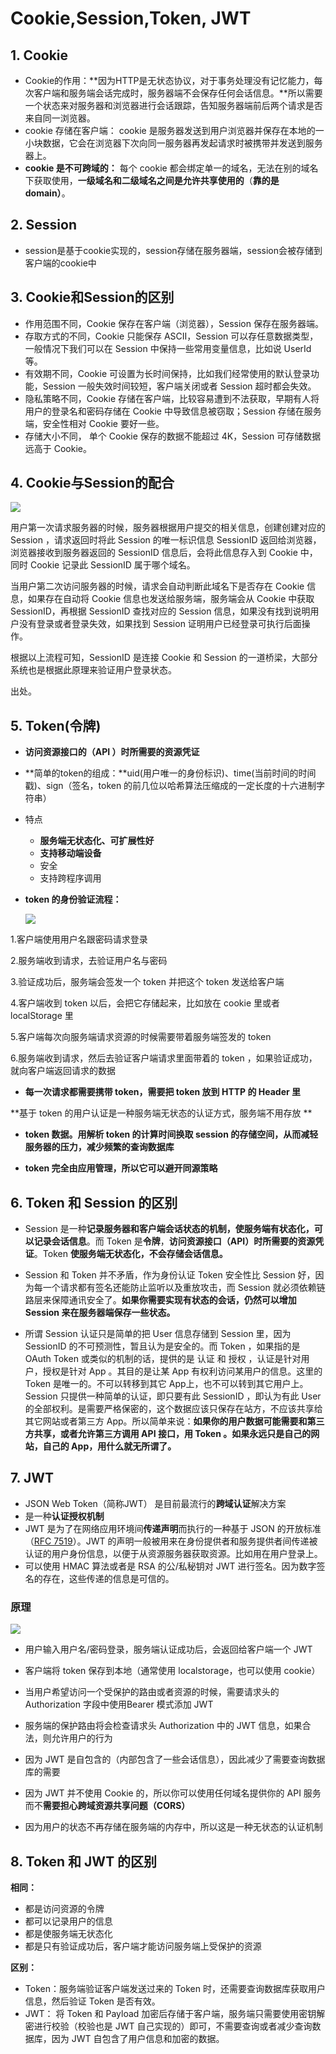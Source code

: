 # Cookie,Session,Token, JWT

## 1. Cookie

- Cookie的作用：**因为HTTP是无状态协议，对于事务处理没有记忆能力，每次客户端和服务端会话完成时，服务器端不会保存任何会话信息。**所以需要一个状态来对服务器和浏览器进行会话跟踪，告知服务器端前后两个请求是否来自同一浏览器。
- cookie 存储在客户端： cookie 是服务器发送到用户浏览器并保存在本地的一小块数据，它会在浏览器下次向同一服务器再发起请求时被携带并发送到服务器上。
- **cookie 是不可跨域的：** 每个 cookie 都会绑定单一的域名，无法在别的域名下获取使用，**一级域名和二级域名之间是允许共享使用的**（**靠的是 domain）**。

## 2. Session

- session是基于cookie实现的，session存储在服务器端，session会被存储到客户端的cookie中

## 3. Cookie和Session的区别

- 作用范围不同，Cookie 保存在客户端（浏览器），Session 保存在服务器端。
- 存取方式的不同，Cookie 只能保存 ASCII，Session 可以存任意数据类型，一般情况下我们可以在 Session 中保持一些常用变量信息，比如说 UserId 等。
- 有效期不同，Cookie 可设置为长时间保持，比如我们经常使用的默认登录功能，Session 一般失效时间较短，客户端关闭或者 Session 超时都会失效。
- 隐私策略不同，Cookie 存储在客户端，比较容易遭到不法获取，早期有人将用户的登录名和密码存储在 Cookie 中导致信息被窃取；Session 存储在服务端，安全性相对 Cookie 要好一些。
- 存储大小不同， 单个 Cookie 保存的数据不能超过 4K，Session 可存储数据远高于 Cookie。

## 4. Cookie与Session的配合

![](https://user-gold-cdn.xitu.io/2019/5/13/16aafb5d90f398e2?imageView2/0/w/1280/h/960/format/webp/ignore-error/1)

用户第一次请求服务器的时候，服务器根据用户提交的相关信息，创建创建对应的 Session ，请求返回时将此 Session 的唯一标识信息 SessionID 返回给浏览器，浏览器接收到服务器返回的 SessionID 信息后，会将此信息存入到 Cookie 中，同时 Cookie 记录此 SessionID 属于哪个域名。

当用户第二次访问服务器的时候，请求会自动判断此域名下是否存在 Cookie 信息，如果存在自动将 Cookie 信息也发送给服务端，服务端会从 Cookie 中获取 SessionID，再根据 SessionID 查找对应的 Session 信息，如果没有找到说明用户没有登录或者登录失效，如果找到 Session 证明用户已经登录可执行后面操作。

根据以上流程可知，SessionID 是连接 Cookie 和 Session 的一道桥梁，大部分系统也是根据此原理来验证用户登录状态。

出处。

## 5. Token(令牌)

- **访问资源接口的（API ）时所需要的资源凭证**

- **简单的token的组成：**uid(用户唯一的身份标识)、time(当前时间的时间戳)、sign（签名，token 的前几位以哈希算法压缩成的一定长度的十六进制字符串）

- 特点

  - **服务端无状态化、可扩展性好**
  - **支持移动端设备**
  - 安全
  - 支持跨程序调用

- **token 的身份验证流程：**

  ![](https://user-gold-cdn.xitu.io/2019/12/29/16f523a04d9c745f?imageView2/0/w/1280/h/960/format/webp/ignore-error/1)

1.客户端使用用户名跟密码请求登录

2.服务端收到请求，去验证用户名与密码

3.验证成功后，服务端会签发一个 token 并把这个 token 发送给客户端

4.客户端收到 token 以后，会把它存储起来，比如放在 cookie 里或者 localStorage 里

5.客户端每次向服务端请求资源的时候需要带着服务端签发的 token

6.服务端收到请求，然后去验证客户端请求里面带着的 token ，如果验证成功，就向客户端返回请求的数据

- **每一次请求都需要携带 token，需要把 token 放到 HTTP 的 Header 里**

**基于 token 的用户认证是一种服务端无状态的认证方式，服务端不用存放 **

- **token 数据。用解析 token 的计算时间换取 session 的存储空间，从而减轻服务器的压力，减少频繁的查询数据库**

- **token 完全由应用管理，所以它可以避开同源策略**

## 6. Token 和 Session 的区别

- Session 是一种**记录服务器和客户端会话状态的机制，使服务端有状态化，可以记录会话信息**。而 Token 是**令牌**，**访问资源接口（API）时所需要的资源凭证**。Token **使服务端无状态化，不会存储会话信息。**

- Session 和 Token 并不矛盾，作为身份认证 Token 安全性比 Session 好，因为每一个请求都有签名还能防止监听以及重放攻击，而 Session 就必须依赖链路层来保障通讯安全了。**如果你需要实现有状态的会话，仍然可以增加 Session 来在服务器端保存一些状态。**

- 所谓 Session 认证只是简单的把 User 信息存储到 Session 里，因为 SessionID 的不可预测性，暂且认为是安全的。而 Token ，如果指的是 OAuth Token 或类似的机制的话，提供的是 认证 和 授权 ，认证是针对用户，授权是针对 App 。其目的是让某 App 有权利访问某用户的信息。这里的 Token 是唯一的。不可以转移到其它 App上，也不可以转到其它用户上。Session 只提供一种简单的认证，即只要有此 SessionID ，即认为有此 User 的全部权利。是需要严格保密的，这个数据应该只保存在站方，不应该共享给其它网站或者第三方 App。所以简单来说：**如果你的用户数据可能需要和第三方共享，或者允许第三方调用 API 接口，用 Token 。如果永远只是自己的网站，自己的 App，用什么就无所谓了。**


## 7. JWT

- JSON  Web Token（简称JWT） 是目前最流行的**跨域认证**解决方案
- 是一种**认证授权机制**
- JWT 是为了在网络应用环境间**传递声明**而执行的一种基于 JSON 的开放标准（[RFC 7519](https://tools.ietf.org/html/rfc7519)）。JWT 的声明一般被用来在身份提供者和服务提供者间传递被认证的用户身份信息，以便于从资源服务器获取资源。比如用在用户登录上。
- 可以使用 HMAC 算法或者是 RSA 的公/私秘钥对 JWT 进行签名。因为数字签名的存在，这些传递的信息是可信的。



### 原理

![](https://user-gold-cdn.xitu.io/2019/12/29/16f523a04e881087?imageView2/0/w/1280/h/960/format/webp/ignore-error/1)

- 用户输入用户名/密码登录，服务端认证成功后，会返回给客户端一个 JWT

- 客户端将 token 保存到本地（通常使用 localstorage，也可以使用 cookie）
- 当用户希望访问一个受保护的路由或者资源的时候，需要请求头的 Authorization 字段中使用Bearer 模式添加 JWT

- 服务端的保护路由将会检查请求头 Authorization 中的 JWT 信息，如果合法，则允许用户的行为

- 因为 JWT 是自包含的（内部包含了一些会话信息），因此减少了需要查询数据库的需要

- 因为 JWT 并不使用 Cookie 的，所以你可以使用任何域名提供你的 API 服务而不**需要担心跨域资源共享问题（CORS）**

- 因为用户的状态不再存储在服务端的内存中，所以这是一种无状态的认证机制



## 8. Token 和 JWT 的区别

**相同：**

- 都是访问资源的令牌
- 都可以记录用户的信息
- 都是使服务端无状态化
- 都是只有验证成功后，客户端才能访问服务端上受保护的资源

**区别：**

- Token：服务端验证客户端发送过来的 Token 时，还需要查询数据库获取用户信息，然后验证 Token 是否有效。
- JWT： 将 Token 和 Payload 加密后存储于客户端，服务端只需要使用密钥解密进行校验（校验也是 JWT 自己实现的）即可，不需要查询或者减少查询数据库，因为 JWT 自包含了用户信息和加密的数据。


